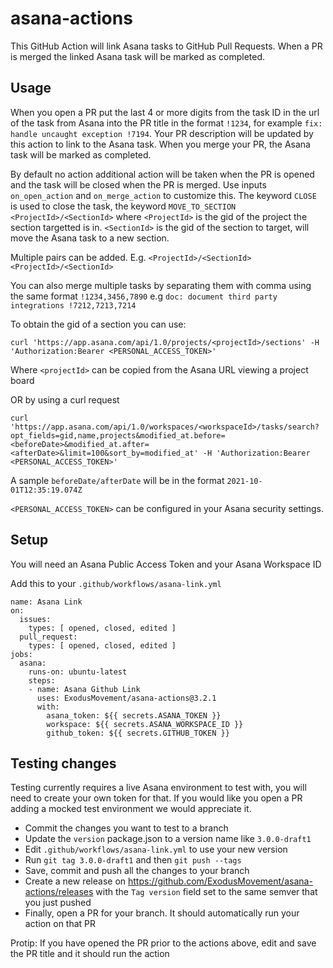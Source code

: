 # asana-actions

This GitHub Action will link Asana tasks to GitHub Pull Requests. When a PR is merged the linked Asana task will be marked as completed.

## Usage

When you open a PR put the last 4 or more digits from the task ID in the url of the task from Asana into the PR title in the format `!1234`, for example `fix: handle uncaught exception !7194`. Your PR description will be updated by this action to link to the Asana task. When you merge your PR, the Asana task will be marked as completed.

By default no action additional action will be taken when the PR is opened and the task will be closed when the PR is merged.  Use inputs
`on_open_action` and `on_merge_action` to customize this.  The keyword `CLOSE` is used to close the task, the keyword `MOVE_TO_SECTION <ProjectId>/<SectionId>` where
`<ProjectId>` is the gid of the project the section targetted is in.
`<SectionId>` is the gid of the section to target, will move the Asana task to a new section.

Multiple pairs can be added. E.g. `<ProjectId>/<SectionId> <ProjectId>/<SectionId>`

You can also merge multiple tasks by separating them with comma using the same format `!1234,3456,7890` e.g `doc: document third party integrations !7212,7213,7214`

To obtain the gid of a section you can use:

```
curl 'https://app.asana.com/api/1.0/projects/<projectId>/sections' -H 'Authorization:Bearer <PERSONAL_ACCESS_TOKEN>'
```

Where `<projectId>` can be copied from the Asana URL viewing a project board

OR by using a curl request

```
curl 'https://app.asana.com/api/1.0/workspaces/<workspaceId>/tasks/search?opt_fields=gid,name,projects&modified_at.before=<beforeDate>&modified_at.after=<afterDate>&limit=100&sort_by=modified_at' -H 'Authorization:Bearer <PERSONAL_ACCESS_TOKEN>'
```

A sample `beforeDate/afterDate` will be in the format `2021-10-01T12:35:19.074Z`

 `<PERSONAL_ACCESS_TOKEN>` can be configured in your Asana security settings.

## Setup

You will need an Asana Public Access Token and your Asana Workspace ID

Add this to your `.github/workflows/asana-link.yml`

```
name: Asana Link
on:
  issues:
    types: [ opened, closed, edited ]
  pull_request:
    types: [ opened, closed, edited ]
jobs:
  asana:
    runs-on: ubuntu-latest
    steps:
    - name: Asana Github Link
      uses: ExodusMovement/asana-actions@3.2.1
      with:
        asana_token: ${{ secrets.ASANA_TOKEN }}
        workspace: ${{ secrets.ASANA_WORKSPACE_ID }}
        github_token: ${{ secrets.GITHUB_TOKEN }}
```

## Testing changes

Testing currently requires a live Asana environment to test with, you will need to create your own token for that. If you would like you open a PR adding a mocked test environment we would appreciate it.

- Commit the changes you want to test to a branch
- Update the `version` package.json to a version name like `3.0.0-draft1`
- Edit `.github/workflows/asana-link.yml` to use your new version
- Run `git tag 3.0.0-draft1` and then `git push --tags`
- Save, commit and push all the changes to your branch
- Create a new release on https://github.com/ExodusMovement/asana-actions/releases with the `Tag version` field set to the same semver that you just pushed
- Finally, open a PR for your branch. It should automatically run your action on that PR

Protip: If you have opened the PR prior to the actions above, edit and save the PR title and it should run the action
